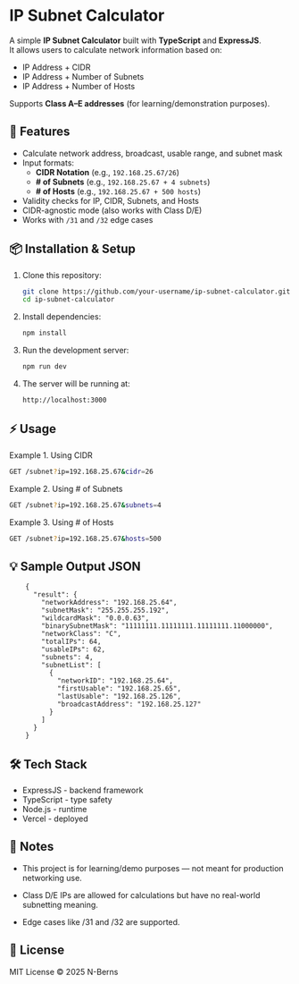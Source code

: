 # IP Subnet Calculator

A simple **IP Subnet Calculator** built with **TypeScript** and **ExpressJS**.  
It allows users to calculate network information based on:

- IP Address + CIDR
- IP Address + Number of Subnets
- IP Address + Number of Hosts

Supports **Class A–E addresses** (for learning/demonstration purposes).

## 🚀 Features

- Calculate network address, broadcast, usable range, and subnet mask
- Input formats:
  - **CIDR Notation** (e.g., `192.168.25.67/26`)
  - **# of Subnets** (e.g., `192.168.25.67 + 4 subnets`)
  - **# of Hosts** (e.g., `192.168.25.67 + 500 hosts`)
- Validity checks for IP, CIDR, Subnets, and Hosts
- CIDR-agnostic mode (also works with Class D/E)
- Works with `/31` and `/32` edge cases

## 📦 Installation & Setup

1. Clone this repository:

   ```bash
   git clone https://github.com/your-username/ip-subnet-calculator.git
   cd ip-subnet-calculator
   ```

2. Install dependencies:

   ```bash
   npm install
   ```

3. Run the development server:

   ```bash
   npm run dev
   ```

4. The server will be running at:
   ```bash
   http://localhost:3000
   ```

## ⚡ Usage

Example 1. Using CIDR

```bash
GET /subnet?ip=192.168.25.67&cidr=26
```

Example 2. Using # of Subnets

```bash
GET /subnet?ip=192.168.25.67&subnets=4
```

Example 3. Using # of Hosts

```bash
GET /subnet?ip=192.168.25.67&hosts=500
```

## 💡 Sample Output JSON

```
    {
      "result": {
        "networkAddress": "192.168.25.64",
        "subnetMask": "255.255.255.192",
        "wildcardMask": "0.0.0.63",
        "binarySubnetMask": "11111111.11111111.11111111.11000000",
        "networkClass": "C",
        "totalIPs": 64,
        "usableIPs": 62,
        "subnets": 4,
        "subnetList": [
          {
            "networkID": "192.168.25.64",
            "firstUsable": "192.168.25.65",
            "lastUsable": "192.168.25.126",
            "broadcastAddress": "192.168.25.127"
          }
        ]
      }
    }
```

## 🛠 Tech Stack

- ExpressJS - backend framework
- TypeScript - type safety
- Node.js - runtime
- Vercel - deployed

## 📖 Notes

- This project is for learning/demo purposes — not meant for production networking use.

- Class D/E IPs are allowed for calculations but have no real-world subnetting meaning.

- Edge cases like /31 and /32 are supported.

## 📜 License

MIT License © 2025 N-Berns
